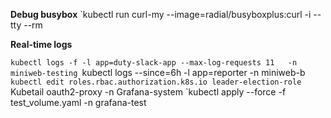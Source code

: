 
**Debug busybox**
`kubectl run curl-my --image=radial/busyboxplus:curl -i --tty --rm

**Real-time logs**

`kubectl logs -f -l app=duty-slack-app --max-log-requests 11   -n miniweb-testing
`kubectl logs --since=6h -l app=reporter -n miniweb-b
`kubectl edit roles.rbac.authorization.k8s.io leader-election-role
`Kubetail oauth2-proxy -n Grafana-system
`kubectl apply --force -f test_volume.yaml -n grafana-test